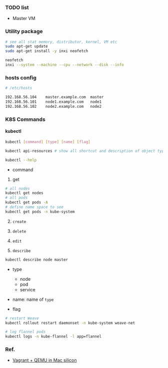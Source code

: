 ### TODO list

- Master VM


### Utility package

```bash
# see all stat memory, distributor, kernel, VM etc
sudo apt-get update
sudo apt-get install -y inxi neofetch

neofetch
inxi --system --machine --cpu --network --disk --info
```


### hosts config

```bash
# /etc/hosts

192.168.56.104    master.example.com  master
192.168.56.101    node1.example.com   node1
192.168.56.102    node2.example.com   node2

```


### K8S Commands

#### kubectl

```bash
kubectl [command] [type] [name] [flag]
```

```bash
kubectl api-resources # show all shortcut and description of object type

kubectl --help
```

- command

1. get
```bash
# all nodes
kubectl get nodes
# all pods
kubectl get pods -A
# define name space to see
kubectl get pods -n kube-system
```

2. `create`

3. `delete`

4. `edit`

5. `describe`
```bash
kubectl describe node master
```

- type
    - node
    - pod
    - service

- name: name of `type`

- flag


```bash
# restart Weave
kubectl rollout restart daemonset -n kube-system weave-net

# log flannel pods
kubectl logs -n kube-flannel -l app=flannel
```



### Ref.

- [Vagrant + QEMU in Mac silicon](https://joachim8675309.medium.com/vagrant-with-macbook-mx-arm64-0f590fd7e48a)